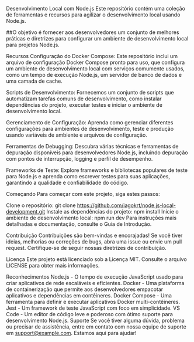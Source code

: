 Desenvolvimento Local com Node.js
Este repositório contém uma coleção de ferramentas e recursos para agilizar o desenvolvimento local usando Node.js. 

##O objetivo é fornecer aos desenvolvedores um conjunto de melhores práticas e diretrizes para configurar um ambiente de desenvolvimento local para projetos Node.js.

Recursos
Configuração do Docker Compose: Este repositório inclui um arquivo de configuração Docker Compose pronto para uso, que configura um ambiente de desenvolvimento local com serviços comumente usados, como um tempo de execução Node.js, um servidor de banco de dados e uma camada de cache.

Scripts de Desenvolvimento: Fornecemos um conjunto de scripts que automatizam tarefas comuns de desenvolvimento, como instalar dependências do projeto, executar testes e iniciar o ambiente de desenvolvimento local.

Gerenciamento de Configuração: Aprenda como gerenciar diferentes configurações para ambientes de desenvolvimento, teste e produção usando variáveis de ambiente e arquivos de configuração.

Ferramentas de Debugging: Descubra várias técnicas e ferramentas de depuração disponíveis para desenvolvedores Node.js, incluindo depuração com pontos de interrupção, logging e perfil de desempenho.

Frameworks de Teste: Explore frameworks e bibliotecas populares de teste para Node.js e aprenda como escrever testes para suas aplicações, garantindo a qualidade e confiabilidade do código.

Começando
Para começar com este projeto, siga estes passos:

Clone o repositório: git clone https://github.com/iagokrt/node.js-local-development.git
Instale as dependências do projeto: npm install
Inicie o ambiente de desenvolvimento local: npm run dev
Para instruções mais detalhadas e documentação, consulte o Guia de Introdução.

Contribuição
Contribuições são bem-vindas e encorajadas! Se você tiver ideias, melhorias ou correções de bugs, abra uma issue ou envie um pull request. Certifique-se de seguir nossas diretrizes de contribuição.

Licença
Este projeto está licenciado sob a Licença MIT. Consulte o arquivo LICENSE para obter mais informações.

Reconhecimentos
Node.js - O tempo de execução JavaScript usado para criar aplicativos de rede escaláveis e eficientes.
Docker - Uma plataforma de containerização que permite aos desenvolvedores empacotar aplicativos e dependências em contêineres.
Docker Compose - Uma ferramenta para definir e executar aplicativos Docker multi-contêineres.
Jest - Um framework de teste JavaScript com foco em simplicidade.
VS Code - Um editor de código leve e poderoso com ótimo suporte para desenvolvimento Node.js.
Suporte
Se você tiver alguma dúvida, problema ou precisar de assistência, entre em contato com nossa equipe de suporte em support@example.com. Estamos aqui para ajudar!